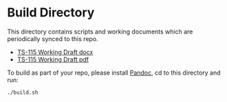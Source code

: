 # Build Directory

This directory contains scripts and working documents which are periodically synced to this repo.

* [TS-115 Working Draft docx](./ts-115-working-draft.docx)
* [TS-115 Working Draft pdf](./ts-115-working-draft.pdf)

To build as part of your repo, please install [Pandoc](https://pandoc.org/), cd to this directory and run:  

`./build.sh`


